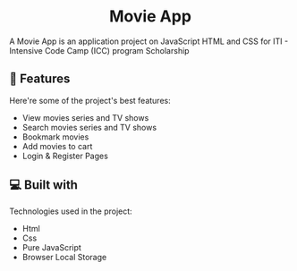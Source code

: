 <h1 align="center" id="title">Movie App</h1>

<p id="description">A Movie App is an application project on JavaScript HTML and CSS for ITI - Intensive Code Camp (ICC) program Scholarship</p>

  
<h2>🧐 Features</h2>

Here're some of the project's best features:

*   View movies series and TV shows
*   Search movies series and TV shows
*   Bookmark movies
*   Add movies to cart
*   Login & Register Pages

  
<h2>💻 Built with</h2>

Technologies used in the project:

*   Html
*   Css
*   Pure JavaScript
*   Browser Local Storage
